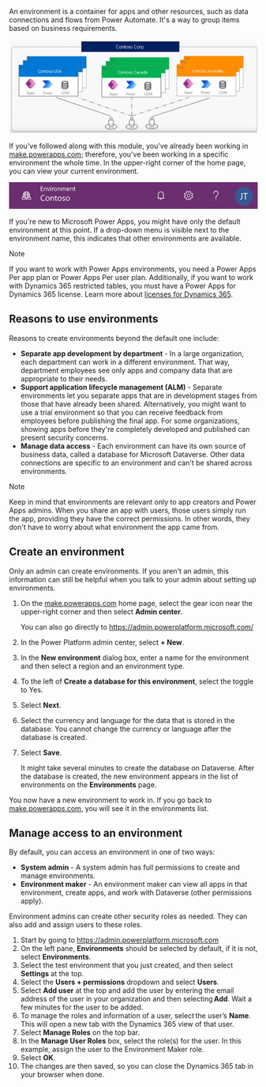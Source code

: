An environment is a container for apps and other resources, such as data connections and flows from Power Automate. It's a way to group items based on business requirements.

![Screenshot of the Power Platform environments.](../media/power-apps-environments.png)

If you've followed along with this module, you've already been working in <a href="https://make.powerapps.com" target="_blank">make.powerapps.com</a>; therefore, you've been working in a specific environment the whole time.
In the upper-right corner of the home page, you can view your current environment.

![Screenshot of the Environment with toolbar.](../media/powerapps-environment-picker.png)

If you're new to Microsoft Power Apps, you might have only the default environment at this point. If a drop-down menu is visible next to the environment name, this indicates that other environments are available.

> [!NOTE]
> If you want to work with Power Apps environments, you need a Power Apps Per app plan or Power Apps Per user plan. Additionally, if you want to work with Dynamics 365 restricted tables, you must have a Power Apps for Dynamics 365 license. Learn more about [licenses for Dynamics 365](https://docs.microsoft.com/power-platform/admin/pricing-billing-skus#licenses).

## Reasons to use environments
Reasons to create environments beyond the default one include:

- **Separate app development by department** - In a large organization, each department can work in a different environment. That way, department employees see only apps and company data that are appropriate to their needs.
- **Support application lifecycle management (ALM)** - Separate environments let you separate apps that are in development stages from those that have already been shared. Alternatively, you might want to use a trial environment so that you can receive feedback from employees before publishing the final app. For some organizations, showing apps before they're completely developed and published can present security concerns.
- **Manage data access** - Each environment can have its own source of business data, called a database for Microsoft Dataverse. 
Other data connections are specific to an environment and can't be shared across environments.

> [!NOTE]
> Keep in mind that environments are relevant only to app creators and Power Apps admins. When you share an app with users, those users simply run the app, providing they have the correct permissions. In other words, they don't have to worry about what environment the app came from.

## Create an environment

Only an admin can create environments. If you aren't an admin, this information can still be helpful when you talk to your admin about setting up environments.

1. On the <a href="https://make.powerapps.com" target="_blank">make.powerapps.com</a> home page, select the gear icon near the upper-right corner and then select **Admin center**.

    You can also go directly to https://admin.powerplatform.microsoft.com/
2. In the Power Platform admin center, select **+ New**. 
3. In the **New environment** dialog box, enter a name for the environment and then select a region and an environment type.
4. To the left of **Create a database for this environment**, select the toggle to Yes.
5. Select **Next**.
6. Select the currency and language for the data that is stored in the database. You cannot change the currency or language after the database is created. 
7. Select **Save**.
 
    It might take several minutes to create the database on Dataverse. After the database is created, the new environment appears in the list of environments on the **Environments** page.

You now have a new environment to work in. If you go back to <a href="https://make.powerapps.com" target="_blank">make.powerapps.com</a>, you will see it in the environments list.

## Manage access to an environment

By default, you can access an environment in one of two ways:

- **System admin** - A system admin has full permissions to create and manage environments.
- **Environment maker** - An environment maker can view all apps in that environment, create apps, and work with Dataverse (other permissions apply).

Environment admins can create other security roles as needed. They can also add and assign users to these roles.

1. Start by going to <a href="https://admin.powerplatform.microsoft.com" target="_blank">https://admin.powerplatform.microsoft.com</a>
2. On the left pane, **Environments** should be selected by default, if it is not, select **Environments**.
3. Select the test environment that you just created, and then select **Settings** at the top.
4. Select the **Users + permissions** dropdown and select **Users**. 
5. Select **Add user** at the top and add the user by entering the email address of the user in your organization and then selecting **Add**. Wait a few minutes for the user to be added. 
6. To manage the roles and information of a user, select the user’s **Name**. This will open a new tab with the Dynamics 365 view of that user. 
7. Select **Manage Roles** on the top bar.
8. In the **Manage User Roles** box, select the role(s) for the user. In this example, assign the user to the Environment Maker role.
9. Select **OK**.
10. The changes are then saved, so you can close the Dynamics 365 tab in your browser when done.
